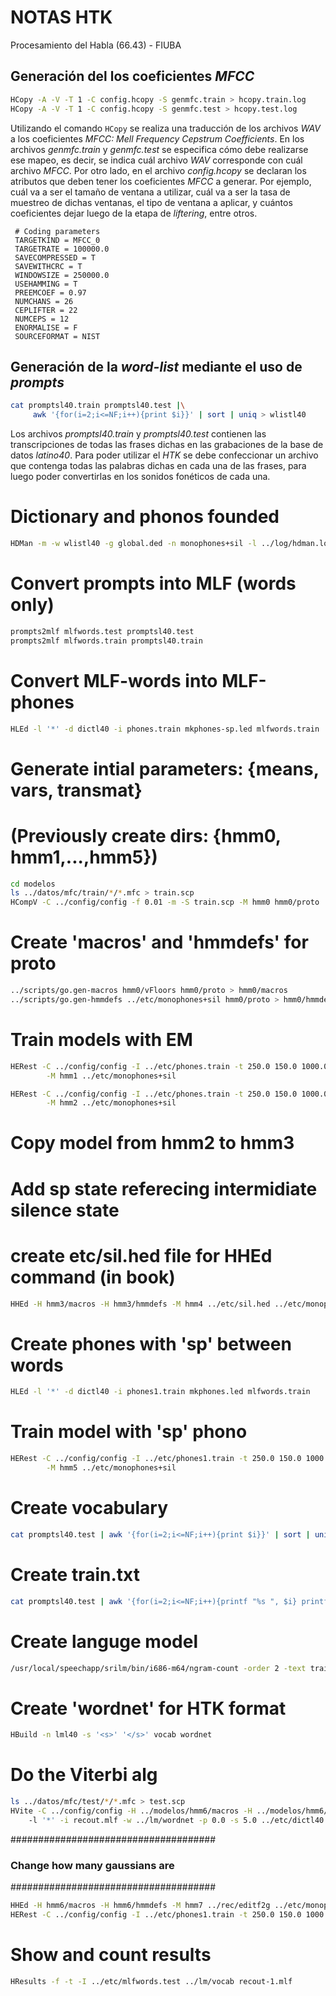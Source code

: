 # NOTAS HTK

Procesamiento del Habla (66.43) - FIUBA


## Generación del los coeficientes _MFCC_

```bash
HCopy -A -V -T 1 -C config.hcopy -S genmfc.train > hcopy.train.log
HCopy -A -V -T 1 -C config.hcopy -S genmfc.test > hcopy.test.log
```

Utilizando el comando `HCopy` se realiza una traducción de los archivos _WAV_ a los coeficientes _MFCC: Mell Frequency Cepstrum Coefficients_. En los archivos _genmfc.train_ y _genmfc.test_ se especifica cómo debe realizarse ese mapeo, es decir, se indica cuál archivo _WAV_ corresponde con cuál archivo _MFCC_. Por otro lado, en el archivo _config.hcopy_ se declaran los atributos que deben tener los coeficientes _MFCC_ a generar. Por ejemplo, cuál va a ser el tamaño de ventana a utilizar, cuál va a ser la tasa de muestreo de dichas ventanas, el tipo de ventana a aplicar, y cuántos coeficientes dejar luego de la etapa de _liftering_, entre otros.

```
 # Coding parameters
 TARGETKIND = MFCC_0
 TARGETRATE = 100000.0
 SAVECOMPRESSED = T
 SAVEWITHCRC = T
 WINDOWSIZE = 250000.0
 USEHAMMING = T
 PREEMCOEF = 0.97
 NUMCHANS = 26
 CEPLIFTER = 22
 NUMCEPS = 12
 ENORMALISE = F
 SOURCEFORMAT = NIST
```

## Generación de la _word-list_ mediante el uso de _prompts_

```bash
cat promptsl40.train promptsl40.test |\
	 awk '{for(i=2;i<=NF;i++){print $i}}' | sort | uniq > wlistl40
```

Los archivos _promptsl40.train_ y _promptsl40.test_ contienen las transcripciones de todas las frases dichas en las grabaciones de la base de datos _latino40_. Para poder utilizar el _HTK_ se debe confeccionar un archivo que contenga todas las palabras dichas en cada una de las frases, para luego poder convertirlas en los sonidos fonéticos de cada una. 





# Dictionary and phonos founded
```bash
HDMan -m -w wlistl40 -g global.ded -n monophones+sil -l ../log/hdman.log dictl40 lexicon
```

# Convert prompts into MLF (words only)
```bash
prompts2mlf mlfwords.test promptsl40.test
prompts2mlf mlfwords.train promptsl40.train
```

# Convert MLF-words into MLF-phones
```bash
HLEd -l '*' -d dictl40 -i phones.train mkphones-sp.led mlfwords.train
```

# Generate intial parameters: {means, vars, transmat}
# (Previously create dirs: {hmm0, hmm1,...,hmm5})
```bash
cd modelos
ls ../datos/mfc/train/*/*.mfc > train.scp
HCompV -C ../config/config -f 0.01 -m -S train.scp -M hmm0 hmm0/proto
```

# Create 'macros' and 'hmmdefs' for proto
```bash
../scripts/go.gen-macros hmm0/vFloors hmm0/proto > hmm0/macros
../scripts/go.gen-hmmdefs ../etc/monophones+sil hmm0/proto > hmm0/hmmdefs
```

# Train models with EM
```bash
HERest -C ../config/config -I ../etc/phones.train -t 250.0 150.0 1000.0 -S train.scp -H hmm0/macros -H hmm0/hmmdefs \
		-M hmm1 ../etc/monophones+sil

HERest -C ../config/config -I ../etc/phones.train -t 250.0 150.0 1000.0 -S train.scp -H hmm1/macros -H hmm1/hmmdefs \
		-M hmm2 ../etc/monophones+sil
```

# Copy model from hmm2 to hmm3
# Add sp state referecing intermidiate silence state
# create etc/sil.hed file for HHEd command (in book)
```bash
HHEd -H hmm3/macros -H hmm3/hmmdefs -M hmm4 ../etc/sil.hed ../etc/monophones+sil
```

# Create phones with 'sp' between words
```bash
HLEd -l '*' -d dictl40 -i phones1.train mkphones.led mlfwords.train
```

# Train model with 'sp' phono
```bash
HERest -C ../config/config -I ../etc/phones1.train -t 250.0 150.0 1000.0 -S train.scp -H hmm4/macros -H hmm4/hmmdefs \
		-M hmm5 ../etc/monophones+sil
```

# Create vocabulary
```bash
cat promptsl40.test | awk '{for(i=2;i<=NF;i++){print $i}}' | sort | uniq > vocab
```
# Create train.txt
```bash
cat promptsl40.test | awk '{for(i=2;i<=NF;i++){printf "%s ", $i} printf "/n"}' > train.txt
```
# Create languge model
```bash
/usr/local/speechapp/srilm/bin/i686-m64/ngram-count -order 2 -text train.txt -lm lml40  -ukndiscount2  -vocab vocab
```

# Create 'wordnet' for HTK format
```bash
HBuild -n lml40 -s '<s>' '</s>' vocab wordnet
```

# Do the Viterbi alg
```bash
ls ../datos/mfc/test/*/*.mfc > test.scp
HVite -C ../config/config -H ../modelos/hmm6/macros -H ../modelos/hmm6/hmmdefs -S test.scp
	-l '*' -i recout.mlf -w ../lm/wordnet -p 0.0 -s 5.0 ../etc/dictl40 ../etc/monophones+sil
```

#####################################
### Change how many gaussians are ###
#####################################

```bash
HHEd -H hmm6/macros -H hmm6/hmmdefs -M hmm7 ../rec/editf2g ../etc/monophones+sil
HERest -C ../config/config -I ../etc/phones1.train -t 250.0 150.0 1000.0 -S train.scp -H hmm7/macros -H hmm7/hmmdefs -M hmm8 ../etc/monophones+sil
```

# Show and count results
```bash
HResults -f -t -I ../etc/mlfwords.test ../lm/vocab recout-1.mlf
```




